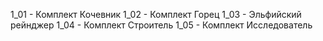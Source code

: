 1_01 - Комплект Кочевник
1_02 - Комплект Горец
1_03 - Эльфийский рейнджер
1_04 - Комплект Строитель
1_05 - Комплект Исследователь
